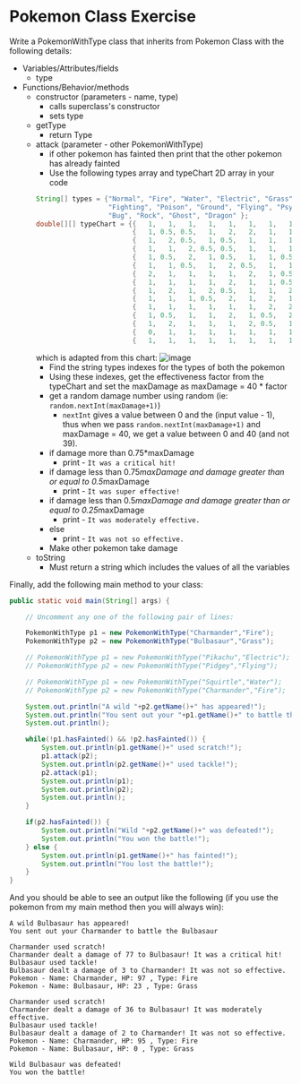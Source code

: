 # Pokemon Class Exercise

Write a PokemonWithType class that inherits from Pokemon Class with the following details:
- Variables/Attributes/fields
  - type
- Functions/Behavior/methods
  - constructor (parameters - name, type)
    - calls superclass's constructor
    - sets type
  - getType
    - return Type
  - attack (parameter - other PokemonWithType)
    - if other pokemon has fainted then print that the other pokemon has already fainted
    - Use the following types array and typeChart 2D array in your code
    ```java
    String[] types = {"Normal", "Fire", "Water", "Electric", "Grass", "Ice",
                      "Fighting", "Poison", "Ground", "Flying", "Psychic",
                      "Bug", "Rock", "Ghost", "Dragon" };
    double[][] typeChart = {{   1,   1,   1,   1,   1,   1,   1,   1,   1,   1,   1,   1, 0.5,   0,   1},
                            {   1, 0.5, 0.5,   1,   2,   2,   1,   1,   1,   1,   1,   2, 0.5,   1, 0.5},
                            {   1,   2, 0.5,   1, 0.5,   1,   1,   1,   2,   1,   1,   1,   2,   1, 0.5},
                            {   1,   1,   2, 0.5, 0.5,   1,   1,   1,   0,   2,   1,   1,   1,   1, 0.5},
                            {   1, 0.5,   2,   1, 0.5,   1,   1, 0.5,   2, 0.5,   1, 0.5,   2,   1, 0.5},
                            {   1,   1, 0.5,   1,   2, 0.5,   1,   1,   2,   2,   1,   1,   1,   1,   2},
                            {   2,   1,   1,   1,   1,   2,   1, 0.5,   1, 0.5, 0.5, 0.5,   2,   0,   1},
                            {   1,   1,   1,   1,   2,   1,   1, 0.5, 0.5,   1,   1,   2, 0.5, 0.5,   1},
                            {   1,   2,   1,   2, 0.5,   1,   1,   2,   1,   0,   1, 0.5,   2,   1,   1},
                            {   1,   1,   1, 0.5,   2,   1,   2,   1,   1,   1,   1,   2, 0.5,   1,   1},
                            {   1,   1,   1,   1,   1,   1,   2,   2,   1,   1, 0.5,   1,   1,   1,   1},
                            {   1, 0.5,   1,   1,   2,   1, 0.5,   2,   1, 0.5,   2,   1,   1, 0.5,   1},
                            {   1,   2,   1,   1,   1,   2, 0.5,   1, 0.5,   2,   1,   2,   1,   1,   1},
                            {   0,   1,   1,   1,   1,   1,   1,   1,   1,   1,   0,   1,   1,   2,   1},
                            {   1,   1,   1,   1,   1,   1,   1,   1,   1,   1,   1,   1,   1,   1,   2}};
    ```
    which is adapted from this chart:
    ![image](https://user-images.githubusercontent.com/45400093/231074866-e88d71f7-aaa1-4beb-933c-88be9c0abdfa.png)
    - Find the string types indexes for the types of both the pokemon
    - Using these indexes, get the effectiveness factor from the typeChart and set the maxDamage as maxDamage = 40 * factor
    - get a random damage number using random (ie: `random.nextInt(maxDamage+1)`)
        - `nextInt` gives a value between 0 and the (input value - 1), thus when we pass `random.nextInt(maxDamage+1)` and maxDamage = 40, we get a value between 0 and 40 (and not 39).
    - if damage more than 0.75*maxDamage
        - print  - `It was a critical hit!`
    - if damage less than 0.75*maxDamage and damage greater than or equal to 0.5*maxDamage
        - print - `It was super effective!`
    - if damage less than 0.5*maxDamage and damage greater than or equal to 0.25*maxDamage
        - print - `It was moderately effective.`
    - else
        - print - `It was not so effective.`
    - Make other pokemon take damage
  - toString
    - Must return a string which includes the values of all the variables

Finally, add the following main method to your class:
```java
public static void main(String[] args) {

    // Uncomment any one of the following pair of lines:

    PokemonWithType p1 = new PokemonWithType("Charmander","Fire");
    PokemonWithType p2 = new PokemonWithType("Bulbasaur","Grass");

    // PokemonWithType p1 = new PokemonWithType("Pikachu","Electric");
    // PokemonWithType p2 = new PokemonWithType("Pidgey","Flying");

    // PokemonWithType p1 = new PokemonWithType("Squirtle","Water");
    // PokemonWithType p2 = new PokemonWithType("Charmander","Fire");

    System.out.println("A wild "+p2.getName()+" has appeared!");
    System.out.println("You sent out your "+p1.getName()+" to battle the "+p2.getName());
    System.out.println();

    while(!p1.hasFainted() && !p2.hasFainted()) {
        System.out.println(p1.getName()+" used scratch!");
        p1.attack(p2);
        System.out.println(p2.getName()+" used tackle!");
        p2.attack(p1);
        System.out.println(p1);
        System.out.println(p2);
        System.out.println();
    }

    if(p2.hasFainted()) {
        System.out.println("Wild "+p2.getName()+" was defeated!");
        System.out.println("You won the battle!");
    } else {
        System.out.println(p1.getName()+" has fainted!");
        System.out.println("You lost the battle!");
    }
}
```
And you should be able to see an output like the following (if you use the pokemon from my main method then you will always win):
```
A wild Bulbasaur has appeared!
You sent out your Charmander to battle the Bulbasaur

Charmander used scratch!
Charmander dealt a damage of 77 to Bulbasaur! It was a critical hit!
Bulbasaur used tackle!
Bulbasaur dealt a damage of 3 to Charmander! It was not so effective.
Pokemon - Name: Charmander, HP: 97 , Type: Fire 
Pokemon - Name: Bulbasaur, HP: 23 , Type: Grass 

Charmander used scratch!
Charmander dealt a damage of 36 to Bulbasaur! It was moderately effective.
Bulbasaur used tackle!
Bulbasaur dealt a damage of 2 to Charmander! It was not so effective.
Pokemon - Name: Charmander, HP: 95 , Type: Fire 
Pokemon - Name: Bulbasaur, HP: 0 , Type: Grass 

Wild Bulbasaur was defeated!
You won the battle!
```
